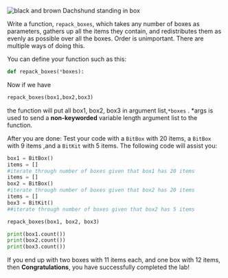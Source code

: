 <!--title={Repack Boxes}-->

<!--badges={Python:72,Software Engineering:45,Tinkerer:36}-->

<!--concepts={Lists.mdx, ForLoops.mdx, SlicingLists.mdx, WhileLoops.mdx, IndexingLists.mdx}-->

![black and brown Dachshund standing in box](https://images.pexels.com/photos/1303081/pexels-photo-1303081.jpeg?auto=compress&cs=tinysrgb&dpr=2&h=750&w=1260)

Write a function, `repack_boxes`, which takes any number of boxes as parameters, gathers up all the items they contain, and redistributes them as evenly as possible over all the boxes. Order is unimportant.  There are multiple ways of doing this. 

You can define your function such as this:

```python
def repack_boxes(*boxes):
```

Now if we have

```python
repack_boxes(box1,box2,box3)
```

the function will put all box1, box2, box3 in argument list,`*boxes` . *args is used to send a **non-keyworded** variable length argument list to the function. 

After you are done: Test your code with a `BitBox` with 20 items, a `BitBox` with 9 items ,and a `BitKit` with 5 items. The following code will assist you:

```python
box1 = BitBox()
items = []
#iterate through number of boxes given that box1 has 20 items
items = []
box2 = BitBox()
#iterate through number of boxes given that box2 has 20 items
items = []
box3 = BitKit()
##iterate through number of boxes given that box2 has 5 items

repack_boxes(box1, box2, box3)

print(box1.count())
print(box2.count())
print(box3.count())
```

If you end up with two boxes with 11 items each, and one box with 12 items, then **Congratulations**, you have successfully completed the lab!